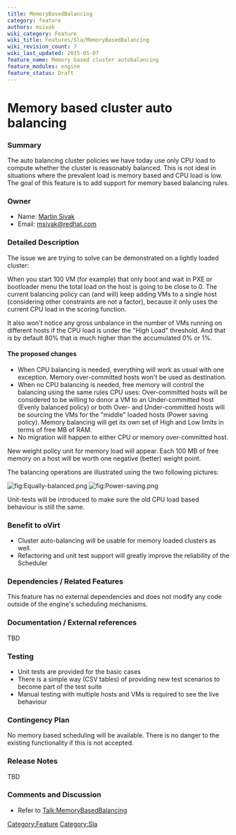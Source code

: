 ```yaml
---
title: MemoryBasedBalancing
category: feature
authors: msivak
wiki_category: Feature
wiki_title: Features/Sla/MemoryBasedBalancing
wiki_revision_count: 7
wiki_last_updated: 2015-05-07
feature_name: Memory based cluster autobalancing
feature_modules: engine
feature_status: Draft
---
```


# Memory based cluster auto balancing

### Summary

The auto balancing cluster policies we have today use only CPU load to compute whether the cluster is reasonably balanced. This is not ideal in situations where the prevalent load is memory based and CPU load is low. The goal of this feature is to add support for memory based balancing rules.

### Owner

*   Name: [ Martin Sivak](User:Msivak)
*   Email: <msivak@redhat.com>

### Detailed Description

The issue we are trying to solve can be demonstrated on a lightly loaded cluster:

When you start 100 VM (for example) that only boot and wait in PXE or bootloader menu the total load on the host is going to be close to 0. The current balancing policy can (and will) keep adding VMs to a single host (considering other constraints are not a factor), because it only uses the current CPU load in the scoring function.

It also won't notice any gross unbalance in the number of VMs running on different hosts if the CPU load is under the "High Load" threshold. And that is by default 80% that is much higher than the accumulated 0% or 1%.

#### The proposed changes

*   When CPU balancing is needed, everything will work as usual with one exception. Memory over-committed hosts won't be used as destination.
*   When no CPU balancing is needed, free memory will control the balancing using the same rules CPU uses: Over-committed hosts will be considered to be willing to donor a VM to an Under-committed host (Evenly balanced policy) or both Over- and Under-committed hosts will be sourcing the VMs for the "middle" loaded hosts (Power saving policy). Memory balancing will get its own set of High and Low limits in terms of free MB of RAM.
*   No migration will happen to either CPU or memory over-committed host.

New weight policy unit for memory load will appear. Each 100 MB of free memory on a host will be worth one negative (better) weight point.

The balancing operations are illustrated using the two following pictures:

![](Equally-balanced.png "fig:Equally-balanced.png") ![](Power-saving.png "fig:Power-saving.png")

Unit-tests will be introduced to make sure the old CPU load based behaviour is still the same.

### Benefit to oVirt

*   Cluster auto-balancing will be usable for memory loaded clusters as well.
*   Refactoring and unit test support will greatly improve the reliability of the Scheduler

### Dependencies / Related Features

This feature has no external dependencies and does not modify any code outside of the engine's scheduling mechanisms.

### Documentation / External references

TBD

### Testing

*   Unit tests are provided for the basic cases
*   There is a simple way (CSV tables) of providing new test scenarios to become part of the test suite
*   Manual testing with multiple hosts and VMs is required to see the live behaviour

### Contingency Plan

No memory based scheduling will be available. There is no danger to the existing functionality if this is not accepted.

### Release Notes

TBD

### Comments and Discussion

*   Refer to <Talk:MemoryBasedBalancing>

<Category:Feature> <Category:Sla>
